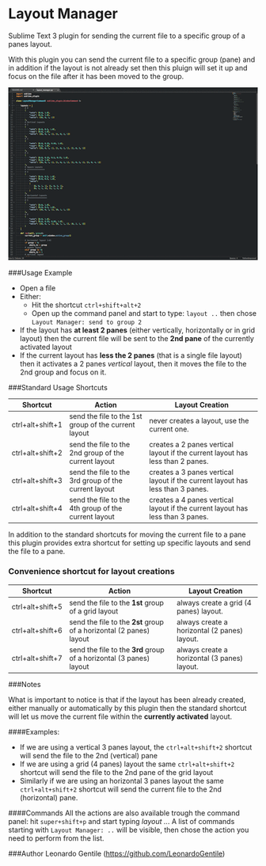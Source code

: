 Layout Manager
=================
Sublime Text 3 plugin for sending the current file to a specific group of a panes layout.

With this plugin you can send the current file to a specific group (pane) and in addition if the layout is not already set then this pluign will set it up and focus on the file after it has been moved to the group.


![Usage Example](layout_manager.gif "Layout Manager Example")


###Usage Example

- Open a file
- Either:
  - Hit the shortcut `ctrl+shift+alt+2`
  - Open up the command panel and start to type: `layout ..` then chose `Layout Manager: send to group 2`
- If the layout has **at least 2 panes** (either vertically, horizontally or in grid layout) then the current file will be sent to the __2nd pane__ of the currently activated layout
- If the current layout has **less the 2 panes** (that is a single file layout) then it activates a 2 panes _vertical_ layout, then it moves the file to the 2nd group and focus on it.


###Standard Usage Shortcuts


| Shortcut              | Action        | Layout Creation  |
| --- | --- |---|
| ctrl+alt+shift+1      | send the file to the 1st group of the current layout | never creates a layout, use the current one.|
| ctrl+alt+shift+2      | send the file to the 2nd group of the current layout | creates a 2 panes vertical layout if the current layout has less than 2 panes.|
| ctrl+alt+shift+3      | send the file to the 3rd group of the current layout | creates a 3 panes vertical layout if the current layout has less than 3 panes.|
| ctrl+alt+shift+4      | send the file to the 4th group of the current layout | creates a 4 panes vertical layout if the current layout has less than 3 panes.|




In addition to the standard shortcuts for moving the current file to a pane this plugin provides extra shortcut for setting up specific layouts and send the file to a pane.

### Convenience shortcut for layout creations

| Shortcut              | Action        | Layout Creation  |
| --- | --- |---|
| ctrl+alt+shift+5      | send the file to the **1st** group of a grid layout | always create a grid (4 panes) layout.|
| ctrl+alt+shift+6      | send the file to the **2st** group of a horizontal (2 panes) layout | always create a horizontal (2 panes) layout.|
| ctrl+alt+shift+7      | send the file to the **3rd** group of a horizontal (3 panes) layout | always create a horizontal (3 panes) layout.|

###Notes

What is important to notice is that if the layout has been already created, either manually or automatically by this plugin then the standard shortcut will let us move the current file within the **currently activated** layout.

####Examples:
- If we are using a vertical 3 panes layout, the `ctrl+alt+shift+2` shortcut will send the file to the 2nd (vertical) pane
- If we are using a grid (4 panes) layout the same `ctrl+alt+shift+2` shortcut will send the file to the 2nd pane of the grid layout
- Similarly if we are using an horizontal 3 panes layout the same `ctrl+alt+shift+2` shortcut will send the current file to the 2nd (horizontal) pane.

####Commands
All the actions are also available trough the command panel: hit `super+shift+p` and start typing _layout .._. A list of commands starting with `Layout Manager: ..` will be visible, then chose the action you need to perform from the list.

###Author
Leonardo Gentile (https://github.com/LeonardoGentile)
